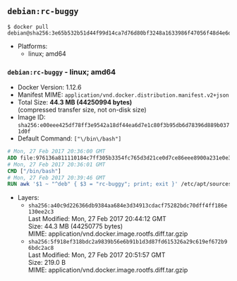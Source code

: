 ## `debian:rc-buggy`

```console
$ docker pull debian@sha256:3e65b532b51d44f99d14ca7d76d80bf3248a1633986f47056f48d4e6d5155be4
```

-	Platforms:
	-	linux; amd64

### `debian:rc-buggy` - linux; amd64

-	Docker Version: 1.12.6
-	Manifest MIME: `application/vnd.docker.distribution.manifest.v2+json`
-	Total Size: **44.3 MB (44250994 bytes)**  
	(compressed transfer size, not on-disk size)
-	Image ID: `sha256:e00eee425df78ff3e9542a18df44ea6d7e1c80f3b95db6d78396d889b0371d0f`
-	Default Command: `["\/bin\/bash"]`

```dockerfile
# Mon, 27 Feb 2017 20:36:00 GMT
ADD file:976136a811110184c7ff305b3354fc765d3d21ce0d7ce86eee8900a231e0e38a in / 
# Mon, 27 Feb 2017 20:36:01 GMT
CMD ["/bin/bash"]
# Mon, 27 Feb 2017 20:39:46 GMT
RUN awk '$1 ~ "^deb" { $3 = "rc-buggy"; print; exit }' /etc/apt/sources.list > /etc/apt/sources.list.d/experimental.list
```

-	Layers:
	-	`sha256:a40c9d226366db9384aa684e3d34913cdacf75282bdc70dff4ff186e130ee2c3`  
		Last Modified: Mon, 27 Feb 2017 20:44:12 GMT  
		Size: 44.3 MB (44250775 bytes)  
		MIME: application/vnd.docker.image.rootfs.diff.tar.gzip
	-	`sha256:5f918ef318bdc2a9839b56e6b91b1d3d87fd615326a29c619ef672b96bdc2ac8`  
		Last Modified: Mon, 27 Feb 2017 20:51:57 GMT  
		Size: 219.0 B  
		MIME: application/vnd.docker.image.rootfs.diff.tar.gzip
